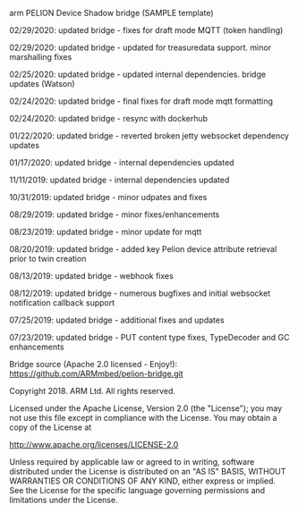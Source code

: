 arm PELION Device Shadow bridge (SAMPLE template)
  
02/29/2020: updated bridge - fixes for draft mode MQTT (token handling) 

02/29/2020: updated bridge - updated for treasuredata support. minor marshalling fixes

02/25/2020: updated bridge - updated internal dependencies. bridge updates (Watson)

02/24/2020: updated bridge - final fixes for draft mode mqtt formatting

02/24/2020: updated bridge - resync with dockerhub

01/22/2020: updated bridge - reverted broken jetty websocket dependency updates

01/17/2020: updated bridge - internal dependencies updated

11/11/2019: updated bridge - internal dependencies updated

10/31/2019: updated bridge - minor udpates and fixes

08/29/2019: updated bridge - minor fixes/enhancements

08/23/2019: updated bridge - minor update for mqtt

08/20/2019: updated bridge - added key Pelion device attribute retrieval prior to twin creation

08/13/2019: updated bridge - webhook fixes

08/12/2019: updated bridge - numerous bugfixes and initial websocket notification callback support

07/25/2019: updated bridge - additional fixes and updates

07/23/2019: updated bridge - PUT content type fixes, TypeDecoder and GC enhancements

Bridge source (Apache 2.0 licensed - Enjoy!): https://github.com/ARMmbed/pelion-bridge.git

Copyright 2018. ARM Ltd. All rights reserved.

Licensed under the Apache License, Version 2.0 (the "License");
you may not use this file except in compliance with the License.
You may obtain a copy of the License at

   http://www.apache.org/licenses/LICENSE-2.0

Unless required by applicable law or agreed to in writing, software
distributed under the License is distributed on an "AS IS" BASIS,
WITHOUT WARRANTIES OR CONDITIONS OF ANY KIND, either express or implied.
See the License for the specific language governing permissions and
limitations under the License. 
